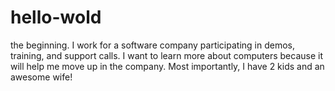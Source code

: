 # hello-wold
the beginning.
I work for a software company participating in demos, training, and support calls. I want to learn more about computers because it will help me move up in the company. Most importantly, I have 2 kids and an awesome wife!
